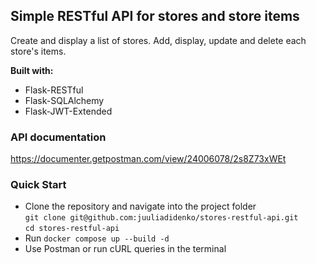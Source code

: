 ## Simple RESTful API for stores and store items  

Create and display a list of stores. Add, display, update and delete each store's items. 

**Built with:**  
- Flask-RESTful
- Flask-SQLAlchemy
- Flask-JWT-Extended

### API documentation  

<https://documenter.getpostman.com/view/24006078/2s8Z73xWEt>

### Quick Start  

- Clone the repository and navigate into the project folder  
`git clone git@github.com:juuliadidenko/stores-restful-api.git`  
`cd stores-restful-api`  
- Run `docker compose up --build -d`
- Use Postman or run cURL queries in the terminal
